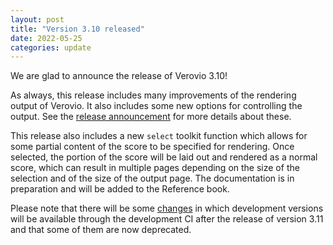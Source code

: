 ```yaml
---
layout: post
title: "Version 3.10 released"
date: 2022-05-25
categories: update
---
```


We are glad to announce the release of Verovio 3.10!

As always, this release includes many improvements of the rendering output of Verovio. It also includes some new options for controlling the output. See the [release announcement](https://github.com/rism-digital/verovio/releases/tag/version-3.10.0) for more details about these.

This release also includes a new `select` toolkit function which allows for some partial content of the score to be specified for rendering. Once selected, the portion of the score will be laid out and rendered as a normal score, which can result in multiple pages depending on the size of the selection and of the size of the output page. The documentation is in preparation and will be added to the Reference book.

Please note that there will be some [changes](https://github.com/rism-digital/verovio/discussions/2897) in which development versions will be available through the development CI after the release of version 3.11 and that some of them are now deprecated.

